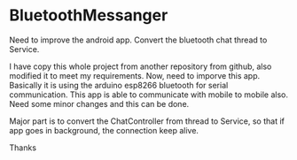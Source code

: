 # BluetoothMessanger
Need to improve the android app. Convert the bluetooth chat thread to Service.

I have copy this whole project from another repository from github, also modified it to meet my requirements.
Now, need to imporve this app.
Basically it is using the arduino esp8266 bluetooth for serial communication. 
This app is able to communicate with mobile to mobile also. Need some minor changes and this can be done.

Major part is to convert the ChatController from thread to Service, so that if app goes in background, the connection keep alive.


Thanks
